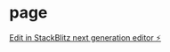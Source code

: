 # page

[Edit in StackBlitz next generation editor ⚡️](https://stackblitz.com/~/github.com/giosan14/page)